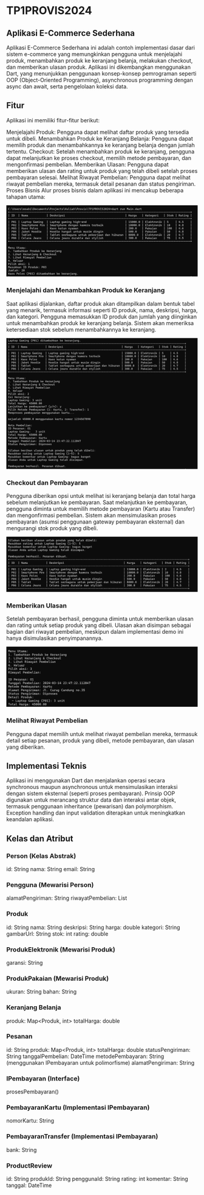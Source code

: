 # TP1PROVIS2024

## Aplikasi E-Commerce Sederhana

Aplikasi E-Commerce Sederhana ini adalah contoh implementasi dasar dari sistem e-commerce yang memungkinkan pengguna untuk menjelajahi produk, menambahkan produk ke keranjang belanja, melakukan checkout, dan memberikan ulasan produk. Aplikasi ini dikembangkan menggunakan Dart, yang menunjukkan penggunaan konsep-konsep pemrograman seperti OOP (Object-Oriented Programming), asynchronous programming dengan async dan await, serta pengelolaan koleksi data.

## Fitur

Aplikasi ini memiliki fitur-fitur berikut:

Menjelajahi Produk: Pengguna dapat melihat daftar produk yang tersedia untuk dibeli.
Menambahkan Produk ke Keranjang Belanja: Pengguna dapat memilih produk dan menambahkannya ke keranjang belanja dengan jumlah tertentu.
Checkout: Setelah menambahkan produk ke keranjang, pengguna dapat melanjutkan ke proses checkout, memilih metode pembayaran, dan mengonfirmasi pembelian.
Memberikan Ulasan: Pengguna dapat memberikan ulasan dan rating untuk produk yang telah dibeli setelah proses pembayaran selesai.
Melihat Riwayat Pembelian: Pengguna dapat melihat riwayat pembelian mereka, termasuk detail pesanan dan status pengiriman.
Proses Bisnis
Alur proses bisnis dalam aplikasi ini mencakup beberapa tahapan utama:

![alt text](image.png)

### Menjelajahi dan Menambahkan Produk ke Keranjang

Saat aplikasi dijalankan, daftar produk akan ditampilkan dalam bentuk tabel yang menarik, termasuk informasi seperti ID produk, nama, deskripsi, harga, dan kategori.
Pengguna memasukkan ID produk dan jumlah yang diinginkan untuk menambahkan produk ke keranjang belanja. Sistem akan memeriksa ketersediaan stok sebelum menambahkannya ke keranjang.

![alt text](image-2.png)

### Checkout dan Pembayaran

Pengguna diberikan opsi untuk melihat isi keranjang belanja dan total harga sebelum melanjutkan ke pembayaran.
Saat melanjutkan ke pembayaran, pengguna diminta untuk memilih metode pembayaran (Kartu atau Transfer) dan mengonfirmasi pembelian.
Sistem akan mensimulasikan proses pembayaran (asumsi penggunaan gateway pembayaran eksternal) dan mengurangi stok produk yang dibeli.

![alt text](image-3.png)

### Memberikan Ulasan

Setelah pembayaran berhasil, pengguna diminta untuk memberikan ulasan dan rating untuk setiap produk yang dibeli.
Ulasan akan disimpan sebagai bagian dari riwayat pembelian, meskipun dalam implementasi demo ini hanya disimulasikan penyimpanannya.

![alt text](image-4.png)

### Melihat Riwayat Pembelian

Pengguna dapat memilih untuk melihat riwayat pembelian mereka, termasuk detail setiap pesanan, produk yang dibeli, metode pembayaran, dan ulasan yang diberikan.

## Implementasi Teknis

Aplikasi ini menggunakan Dart dan menjalankan operasi secara synchronous maupun asynchronous untuk mensimulasikan interaksi dengan sistem eksternal (seperti proses pembayaran).
Prinsip OOP digunakan untuk merancang struktur data dan interaksi antar objek, termasuk penggunaan inheritance (pewarisan) dan polymorphism.
Exception handling dan input validation diterapkan untuk meningkatkan keandalan aplikasi.

## Kelas dan Atribut

### Person (Kelas Abstrak)

id: String
nama: String
email: String

### Pengguna (Mewarisi Person)

alamatPengiriman: String
riwayatPembelian: List<Pesanan>

### Produk

id: String
nama: String
deskripsi: String
harga: double
kategori: String
gambarUrl: String
stok: int
rating: double

### ProdukElektronik (Mewarisi Produk)

garansi: String

### ProdukPakaian (Mewarisi Produk)

ukuran: String
bahan: String

### Keranjang Belanja

produk: Map<Produk, int>
totalHarga: double

### Pesanan

id: String
produk: Map<Produk, int>
totalHarga: double
statusPengiriman: String
tanggalPembelian: DateTime
metodePembayaran: String (menggunakan IPembayaran untuk polimorfisme)
alamatPengiriman: String

### IPembayaran (Interface)

prosesPembayaran()

### PembayaranKartu (Implementasi IPembayaran)

nomorKartu: String

### PembayaranTransfer (Implementasi IPembayaran)

bank: String

### ProductReview

id: String
produkId: String
penggunaId: String
rating: int
komentar: String
tanggal: DateTime

